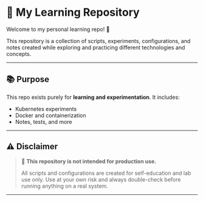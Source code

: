 # 🧠 My Learning Repository

Welcome to my personal learning repo! 👋

This repository is a collection of scripts, experiments, configurations, and notes created while exploring and practicing different technologies and concepts.

---

## 📚 Purpose

This repo exists purely for **learning and experimentation**. It includes:

- Kubernetes experiments
- Docker and containerization
- Notes, tests, and more

---

## ⚠️ Disclaimer

> 🚧 **This repository is not intended for production use.**
>  
> All scripts and configurations are created for self-education and lab use only. Use at your own risk and always double-check before running anything on a real system.

---


